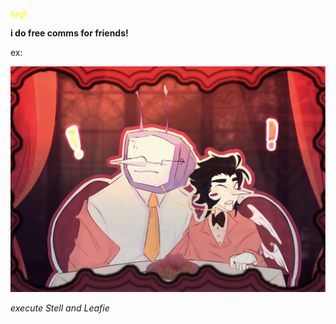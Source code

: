<html>
<head>
  </html>
  </head>
  <body>
  <FONT COLOR= "yellow">
    tugf
  </font>
  </body>
</html>
  


**i do free comms for friends!**

ex:
 
![image alt](https://github.com/OfMontreals/Website/blob/bea7c2b445523c32f90db901bb16043ddf3e790c/IMG_9143.jpeg)

*execute Stell and Leafie*
